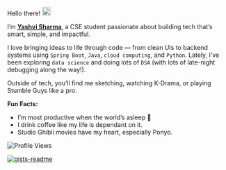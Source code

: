<p>
  Hello there!  <img src="https://github.com/user-attachments/assets/a9cf602f-9d39-4b74-a3a2-4997e940d36c" width="20"/>
</p>

I’m **[Yashvi Sharma](https://yashvisharma1204.github.io/yashvi/)**, a CSE student passionate about building tech that’s smart, simple, and impactful.

I love bringing ideas to life through code — from clean UIs to backend systems using `Spring Boot`, `Java`, `cloud computing`, and `Python`. 
Lately, I’ve been exploring `data science` and doing lots of `DSA` (with lots of late-night debugging along the way!).

Outside of tech, you’ll find me sketching, watching K-Drama, or playing Stumble Guys like a pro.

**Fun Facts:**
- I’m most productive when the world’s asleep 🌙
- I drink coffee like my life is dependant on it.
- Studio Ghibli movies have my heart, especially Ponyo.

<p align="left">
  <img src="https://komarev.com/ghpvc/?username=yashvisharma1204&label=Profile%20views&color=0e75b6&style=flat" alt="Profile Views" />
</p> 

[![gists-readme](https://gists-readme.yizack.com/api?user=yashvisharma1204&n=3)](https://gist.github.com/Yizack)
